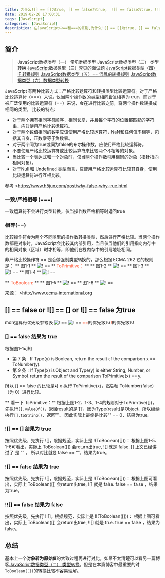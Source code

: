 ```yaml
---
title: 为什么![] == []为true, [] == false为true,  ![] == false为true, !![] == false 为false
date: 2019-02-26 17:00:31
tags: [JavaScript]
categories: [JavaScript]
description: 在JavaScript中==和===的区别,为什么![] == []为true, [] == false为true, ![] == false为true, !![] == false为false.
---
```

## 简介

> [JavaScript数据类型（一） 常见数据类型](/blog/javascript/javascript-Type-conversion.html)
> [JavaScript数据类型（二） 类型转换](/blog/javascript/javascript-type-one-question.html)
> [JavaScript数据类型（三）常见的面试题](/blog/javascript/javascript-type-one-questionone.html)
> [JavaScript数据类型（四）IF 转换规则](/blog/javascript/javascript-IF-False-options.html)
> [JavaScript数据类型（五）== 混乱的转换规则](/blog/javascript/javascript-false-true.html)
> [JavaScript数据类型（六）数据类型转换](/blog/javascript/javascript-bool-type.html)

JavaScript 有两种比较方式：严格比较运算符和转换类型比较运算符。对于严格比较运算符（===）来说，仅当两个操作数的类型相同且值相等为 true，而对于被广泛使用的比较运算符（==）来说，会在进行比较之前，将两个操作数转换成相同的类型。
比较的特点:
- 对于两个拥有相同字符顺序，相同长度，并且每个字符的位置都匹配的字符串，应该使用严格比较运算符。
- 对于两个数值相同的数字应该使用严格比较运算符，NaN和任何值不相等，包括其自身，正数零等于负数零。
- 对于两个同为true或同为false的布尔操作数，应使用严格比较运算符。
- 不要使用严格比较运算符或比较运算符来比较两个不相等的对象。
- 当比较一个表达式和一个对象时，仅当两个操作数引用相同的对象（指针指向相同对象）。
- 对于Null 和 Undefined 类型而言，应使用严格比较运算符比较其自身，使用比较运算符进行互相比较。

参考 ><font color="#ff502c">https://www.h5jun.com/post/why-false-why-true.html</font>
### 一致/严格相等 (===)
一致运算符不会进行类型转换，仅当操作数严格相等时返回true
### 相等(==)
比较操作符会为两个不同类型的操作数转换类型，然后进行严格比较。当两个操作数都是对象时，JavaScript会比较其内部引用，当且仅当他们的引用指向内存中的相同对象（区域）时才相等，即他们在栈内存中的引用地址相同。

非严格比较操作符 == 是会做强制类型转换的，那么根据 ECMA 262 它的规则是：
** 图1-1 **
![! ==](../../images/false-true/1.png)
** <font color="#ff502c">ToPrimitive：</font> **
** 图1-2 **
![! ==](../../images/false-true/2.png)
** 图1-3 **
![! ==](../../images/false-true/3.png)
** 图1-4 **
![! ==](../../images/false-true/4.png)

** <font color="#ff502c">ToBoolean: </font> **
** 图1-5 **
![! ==](../../images/false-true/5.png)
** 图1-6 **
![! ==](../../images/false-true/6.png)

来源： ><font color="#ff502c">http://www.ecma-international.org</font>

## [] == false or ![] == [] or ![] == false 为true
mdn运算符优先级参考表
![! ==](../../images/false-true/false-true-1.png)
![! ==](../../images/false-true/false-true-2.png)
<font color="#ff502c">==</font>的优先级16
<font color="#ff502c">!</font>的优先级10
### [] == false 结果为 true
根据图1-1可知
- 第 7 条：If Type(y) is Boolean, return the result of the comparison x == ToNumber(y).
- 第 9 条：If Type(x) is Object and Type(y) is either String, Number, or Symbol, return the result of the comparison ToPrimitive(x) == y.

所以 [] == false 的比较是对 x 执行 ToPrimitive(x)，然后和 ToNumber(false) （为 0）进行比较。

** 看一下 ToPrimitive：**
根据上图1-2、1-3、1-4的规则对于ToPrimitive([])，先执行```[].valueOf()```，返回result的是'[]'，因为Type(result)是Object，所以继续执行```[].toString()```，返回””。
因此实际上最终是比较"" == 0，结果为true。

### ![] == [] 结果为 true
按照优先级，先执行 ![]，根据规范，实际上是 !(ToBoolean([]))：
根据上图1-5、1-6可看出，实际上 ToBoolean([]) 会return出true, ![] 就是 false.
[] 上文已经讲过了 是 “” 。
所以对比就是 false == “”，结果为true。

### ![] == false 结果为 true
按照优先级，先执行 ![]，根据规范，实际上是 !(ToBoolean([]))：
根据上图可看出，实际上 ToBoolean([]) 会return出true, ![] 就是 false.
false == false ，结果为true。

### !![] == false 结果为 false
按照优先级，先执行 !![]，根据规范，实际上是 !!(ToBoolean([]))：
根据上图可看出，实际上 ToBoolean([]) 会return出true, !![] 就是 true.
true == false ，结果为 false。

## 总结
基本上一个**对象转为原始值**的大致过程再进行对比，如果不太清楚可以看另一篇博客[JavaScript数据类型（二） 类型转换](/blog/javascript/javascript-type-one-question.html)，但是在本篇博客中最重要的时`ToBoolean([])`的转换比较不容易理解。